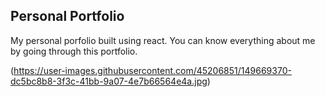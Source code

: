 ## Personal Portfolio
My personal porfolio built using react. You can know everything about me by going through this portfolio.

(https://user-images.githubusercontent.com/45206851/149669370-dc5bc8b8-3f3c-41bb-9a07-4e7b66564e4a.jpg)

